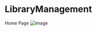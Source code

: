 # LibraryManagement
Home Page
![image](https://github.com/user-attachments/assets/9e912127-6b1a-49d8-a20f-9cd0475f8f7b)
